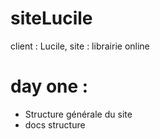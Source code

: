 # siteLucile
client : Lucile, site : librairie online

# day one :
* Structure générale du site
* docs structure
